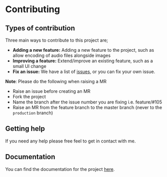 # Contributing

## Types of contribution

Three main ways to contribute to this project are;

- **Adding a new feature:** Adding a new feature to the project, such as allow encoding of audio files alongside images
- **Improving a feature:** Extend/improve an existing feature, such as a small UI change
- **Fix an issue:** We have a list of [issues](https://gitlab.com/banter-bus-server/issues), or you can fix your own issue.

**Note**: Please do the following when raising a MR

- Raise an issue before creating an MR
- Fork the project
- Name the branch after the issue number you are fixing i.e. feature/#105
- Raise an MR from the feature branch to the master branch (never to the `production` branch)

## Getting help

If you need any help please free feel to get in contact with me.

## Documentation

You can find the documentation for the project [here](https://gitlab.com/banter-bus/banter-bus-docs).
